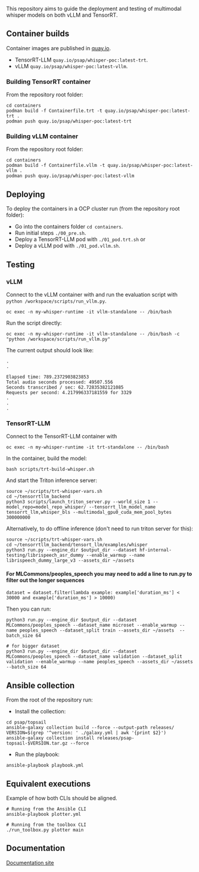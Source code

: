 
This repository aims to guide the deployment and
testing of multimodal whisper models on both
vLLM and TensorRT.

## Container builds

Container images are published in
[quay.io](https://quay.io/repository/psap/whisper-poc?tab=tags).

- TensorRT-LLM `quay.io/psap/whisper-poc:latest-trt`.
- vLLM `quay.io/psap/whisper-poc:latest-vllm`.

### Building TensorRT container

From the repository root folder:

```
cd containers
podman build -f Containerfile.trt -t quay.io/psap/whisper-poc:latest-trt .
podman push quay.io/psap/whisper-poc:latest-trt
```

### Building vLLM container

From the repository root folder:

```
cd containers
podman build -f Containerfile.vllm -t quay.io/psap/whisper-poc:latest-vllm .
podman push quay.io/psap/whisper-poc:latest-vllm
```

## Deploying

To deploy the containers in a OCP cluster run (from the repository root folder):

- Go into the containers folder `cd containers`.
- Run initial steps `./00_pre.sh`.
- Deploy a TensorRT-LLM pod with `./01_pod.trt.sh` or
- Deploy a vLLM pod with `./01_pod.vllm.sh`.

## Testing

### vLLM

Connect to the vLLM container with and run the evaluation script with `python /workspace/scripts/run_vllm.py`.

```
oc exec -n my-whisper-runtime -it vllm-standalone -- /bin/bash
```

Run the script directly:

```
oc exec -n my-whisper-runtime -it vllm-standalone -- /bin/bash -c "python /workspace/scripts/run_vllm.py"
```

The current output should look like:

```
.
.

Elapsed time: 789.2372903823853
Total audio seconds processed: 49507.556
Seconds transcribed / sec: 62.72835382121085
Requests per second: 4.217996337181559 for 3329
.
.
.
```

### TensorRT-LLM

Connect to the TensorRT-LLM container with 

```
oc exec -n my-whisper-runtime -it trt-standalone -- /bin/bash
```

In the container, build the model:

```
bash scripts/trt-build-whisper.sh
```

And start the Triton inference server:

```
source ~/scripts/trt-whisper-vars.sh
cd ~/tensorrtllm_backend
python3 scripts/launch_triton_server.py --world_size 1 --model_repo=model_repo_whisper/ --tensorrt_llm_model_name tensorrt_llm,whisper_bls --multimodal_gpu0_cuda_mem_pool_bytes 300000000
```

Alternatively, to do offline inference (don't need to run triton server for this):

```
source ~/scripts/trt-whisper-vars.sh
cd ~/tensorrtllm_backend/tensort_llm/examples/whisper
python3 run.py --engine_dir $output_dir --dataset hf-internal-testing/librispeech_asr_dummy --enable_warmup --name librispeech_dummy_large_v3 --assets_dir ~/assets
```

#### For MLCommons/peoples_speech you may need to add a line to run.py to filter out the longer sequences

```
dataset = dataset.filter(lambda example: example['duration_ms'] < 30000 and example['duration_ms'] > 10000)
```

Then you can run:

```
python3 run.py --engine_dir $output_dir --dataset MLCommons/peoples_speech --dataset_name microset --enable_warmup --name peoples_speech --dataset_split train --assets_dir ~/assets  --batch_size 64

# for bigger dataset 
python3 run.py --engine_dir $output_dir --dataset MLCommons/peoples_speech --dataset_name validation --dataset_split validation --enable_warmup --name peoples_speech --assets_dir ~/assets --batch_size 64
```

## Ansible collection

From the root of the repository run:

- Install the collection:

```
cd psap/topsail
ansible-galaxy collection build --force --output-path releases/
VERSION=$(grep '^version: ' ./galaxy.yml | awk '{print $2}')
ansible-galaxy collection install releases/psap-topsail-$VERSION.tar.gz --force
```

- Run the playbook:

```
ansible-playbook playbook.yml
```

## Equivalent executions

Example of how both CLIs should be aligned.

```
# Running from the Ansible CLI
ansible-playbook plotter.yml

# Running from the toolbox CLI
./run_toolbox.py plotter main
```

## Documentation

[Documentation site](https://openshift-psap.github.io/whisper-poc/)
